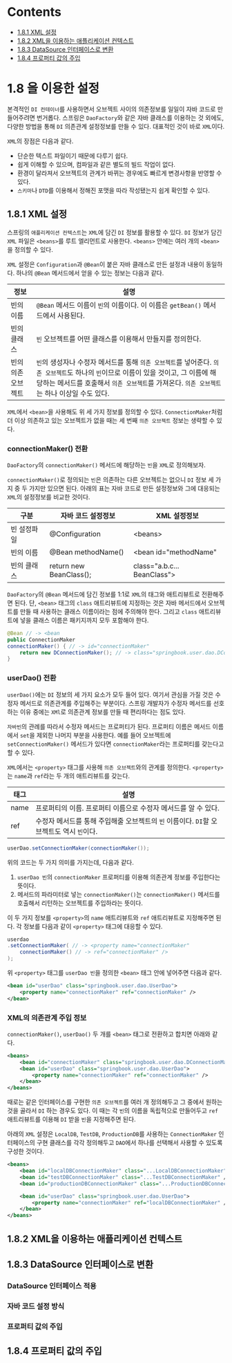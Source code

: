 # Contents

- [1.8.1 XML 설정](#181-XML-설정)
- [1.8.2 XML을 이용하는 애플리케이션 컨텍스트](#182-XML을-이용하는-애플리케이션-컨텍스트)
- [1.8.3 DataSource 인터페이스로 변환](#183-DataSource-인터페이스로-변환)
- [1.8.4 프로퍼티 값의 주입](#184-프로퍼티-값의-주입)

# 1.8 을 이용한 설정

본격적인 `DI 컨테이너`를 사용하면서 오브젝트 사이의 의존정보를 일일이 자바 코드로 만들어주려면 번거롭다. 스프링은 `DaoFactory`와 같은 자바 클래스를 이용하는 것 외에도, 다양한 방법을 통해 `DI` 의존관계 설정정보를 만들 수 있다. 대표적인 것이 바로 `XML`이다.

`XML`의 장점은 다음과 같다.

- 단순한 텍스트 파일이기 때문에 다루기 쉽다.
- 쉽게 이해할 수 있으며, 컴파일과 같은 별도의 빌드 작업이 없다.
- 환경이 달라져서 오브젝트의 관계가 바뀌는 경우에도 빠르게 변경사항을 반영할 수 있다.
- `스키마`나 `DTD`를 이용해서 정해진 포맷을 따라 작성됐는지 쉽게 확인할 수 있다.

## 1.8.1 XML 설정

스프링의 `애플리케이션 컨텍스트`는 `XML`에 담긴 `DI` 정보를 활용할 수 있다. `DI` 정보가 담긴 `XML` 파일은 `<beans>`를 루트 엘리먼트로 사용한다. `<beans>` 안에는 여러 개의 `<bean>`을 정의할 수 있다.

`XML` 설정은 `Configuration`과 `@Bean`이 붙은 자바 클래스로 만든 설정과 내용이 동일하다. 하나의 `@Bean` 메서드에서 얻을 수 있는 정보는 다음과 같다.

| 정보               | 설명                                                                                                                                                                                                                               |
| ------------------ | ---------------------------------------------------------------------------------------------------------------------------------------------------------------------------------------------------------------------------------- |
| 빈의 이름          | `@Bean` 메서드 이름이 `빈`의 이름이다. 이 이름은 `getBean()` 메서드에서 사용된다.                                                                                                                                                  |
| 빈의 클래스        | `빈` 오브젝트를 어떤 클래스를 이용해서 만들지를 정의한다.                                                                                                                                                                          |
| 빈의 의존 오브젝트 | `빈`의 생성자나 수정자 메서드를 통해 `의존 오브젝트`를 넣어준다. `의존 오브젝트`도 하나의 `빈`이므로 이름이 있을 것이고, 그 이름에 해당하는 메서드를 호출해서 `의존 오브젝트`를 가져온다. `의존 오브젝트`는 하나 이상일 수도 있다. |

`XML`에서 `<bean>`을 사용해도 위 세 가지 정보를 정의할 수 있다. `ConnectionMaker`처럼 더 이상 의존하고 있는 오브젝트가 없을 때는 세 번째 `의존 오브젝트` 정보는 생략할 수 있다.

### connectionMaker() 전환

`DaoFactory`의 `connectionMaker()` 메서드에 해당하는 `빈`을 `XML`로 정의해보자.

`connectionMaker()`로 정의되는 `빈`은 의존하는 다른 오브젝트는 없으니 `DI` 정보 세 가지 중 두 가지만 있으면 된다. 아래의 표는 자바 코드로 만든 설정정보와 그에 대응되는 `XML`의 설정정보를 비교한 것이다.

| 구분        | 자바 코드 설정정보      | XML 설정정보                 |
| ----------- | ----------------------- | ---------------------------- |
| 빈 설정파일 | @Configuration          | \<beans\>                    |
| 빈의 이름   | @Bean methodName()      | \<bean id="methodName"       |
| 빈의 클래스 | return new BeanClass(); | class="a.b.c... BeanClass"\> |

`DaoFactory`의 `@Bean` 메서드에 담긴 정보를 1:1로 `XML`의 태그와 애트리뷰트로 전환해주면 된다. 단, `<bean>` 태그의 `class` 애트리뷰트에 지정하는 것은 자바 메서드에서 오브젝트를 만들 때 사용하는 클래스 이름이라는 점에 주의해야 한다. 그리고 `class` 애트리뷰트에 넣을 클래스 이름은 패키지까지 모두 포함해야 한다.

```java
@Bean // -> <bean
public ConnectionMaker
connectionMaker() { // -> id="connectionMaker"
    return new DConnectionMaker(); // -> class="springbook.user.dao.DConnectionMaker" />
}
```

### userDao() 전환

`userDao()`에는 `DI` 정보의 세 가지 요소가 모두 들어 있다. 여기서 관심을 가질 것은 수정자 메서드로 의존관계를 주입해주는 부분이다. 스프링 개발자가 수정자 메서드를 선호하는 이유 중에는 `XMl`로 의존관계 정보를 만들 때 편리하다는 점도 있다.

`자바빈`의 관례를 따라서 수정자 메서드는 프로퍼티가 된다. 프로퍼티 이름은 메서드 이름에서 `set`을 제외한 나머지 부분을 사용한다. 예를 들어 오브젝트에 `setConnectionMaker()` 메서드가 있다면 `connectionMaker`라는 프로퍼티를 갖는다고 할 수 있다.

`XML`에서는 `<property>` 태그를 사용해 `의존 오브젝트`와의 관계를 정의한다. `<property>`는 `name`과 `ref`라는 두 개의 애트리뷰트를 갖는다.

| 태그 | 설명                                                                                     |
| ---- | ---------------------------------------------------------------------------------------- |
| name | 프로퍼티의 이름. 프로퍼티 이름으로 수정자 메서드를 알 수 있다.                           |
| ref  | 수정자 메서드를 통해 주입해줄 오브젝트의 `빈` 이름이다. `DI`할 오브젝트도 역시 `빈`이다. |

```java
userDao.setConnectionMaker(connectionMaker());
```

위의 코드는 두 가지 의미를 가지는데, 다음과 같다.

1. `userDao 빈`의 `connectionMaker` 프로퍼티를 이용해 의존관계 정보를 주입한다는 뜻이다.
2. 메서드의 파라미터로 넣는 `connectionMaker()`는 `connectionMaker()` 메서드를 호출해서 리턴하는 오브젝트를 주입하라는 뜻이다.

이 두 가지 정보를 `<property>`의 `name` 애트리뷰트와 `ref` 애트리뷰트로 지정해주면 된다. 각 정보를 다음과 같이 `<property>` 태그에 대응할 수 있다.

```java
userdao
.setConnectionMaker( // -> <property name="connectionMaker"
    connectionMaker() // -> ref="connectionMaker" />
);
```

위 `<property>` 태그를 `userDao 빈`을 정의한 `<bean>` 태그 안에 넣어주면 다음과 같다.

```xml
<bean id="userDao" class="springbook.user.dao.UserDao">
    <property name="connectionMaker" ref="connectionMaker" />
</bean>
```

### XML의 의존관계 주입 정보

`connectionMaker()`, `userDao()` 두 개를 `<bean>` 태그로 전환하고 합치면 아래와 같다.

```xml
<beans>
    <bean id="connectionMaker" class="springbook.user.dao.DConnectionMaker" />
    <bean id="userDao" class="springbook.user.dao.UserDao">
        <property name="connectionMaker" ref="connectionMaker" />
    </bean>
</beans>
```

때로는 같은 인터페이스를 구현한 `의존 오브젝트`를 여러 개 정의해두고 그 중에서 원하는 것을 골라서 `DI` 하는 경우도 있다. 이 때는 각 `빈`의 이름을 독립적으로 만들어두고 `ref` 애트리뷰트를 이용해 `DI` 받을 `빈`을 지정해주면 된다.

아래의 `XML` 설정은 `LocalDB`, `TestDB`, `ProductionDB`를 사용하는 `ConnectionMaker` 인터페이스의 구현 클래스를 각각 정의해두고 `DAO`에서 하나를 선택해서 사용할 수 있도록 구성한 것이다.

```xml
<beans>
    <bean id="localDBConnectionMaker" class="...LocalDBConnectionMaker" />
    <bean id="testDBConnectionMaker" class="...TestDBConnectionMaker" />
    <bean id="productionDBConnectionMaker" class="...ProductionDBConnectionMaker" />

    <bean id="userDao" class="springbook.user.dao.UserDao">
        <property name="connectionMaker" ref="localDBConnectionMaker" />
    </bean>
</beans>
```

## 1.8.2 XML을 이용하는 애플리케이션 컨텍스트

## 1.8.3 DataSource 인터페이스로 변환

### DataSource 인터페이스 적용

### 자바 코드 설정 방식

### 프로퍼티 값의 주입

## 1.8.4 프로퍼티 값의 주입
